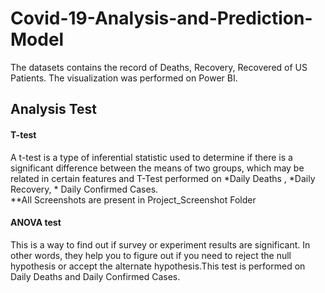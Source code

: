 # Covid-19-Analysis-and-Prediction-Model
The datasets contains the record of Deaths, Recovery, Recovered of US Patients.
The visualization was performed on Power BI.

## Analysis Test
#### T-test
A t-test is a type of inferential statistic used to determine if there is a significant difference between the means of two groups, which may be related in certain features and T-Test performed on *Daily Deaths , *Daily Recovery, * Daily Confirmed Cases.<br>
**All Screenshots are present in Project_Screenshot Folder
#### ANOVA test 
This is a way to find out if survey or experiment results are significant. In other words, they help you to figure out if you need to reject the null hypothesis or accept the alternate hypothesis.This test is performed on Daily Deaths and Daily Confirmed Cases.
